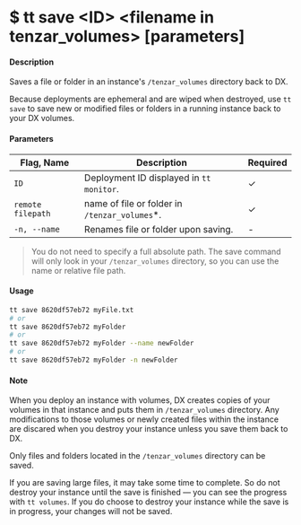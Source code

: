 <h1 class="title">$ tt save &lt;ID&gt; &lt;filename in tenzar_volumes&gt; [parameters]</h1>

#### Description
Saves a file or folder in an instance's `/tenzar_volumes` directory back to DX.

Because deployments are ephemeral and are wiped when destroyed, use `tt save` to save new or modified files or folders in a running instance back to your DX volumes.

#### Parameters
| Flag, Name | Description | Required |
|---------|-------------|-------------|
| `ID`  | Deployment ID displayed in `tt monitor`.	     |  ✓ |
| `remote filepath`  | name of file or folder in `/tenzar_volumes`*.	     |  ✓ |
| `-n, --name`  | Renames file or folder upon saving.	     |  - |

> You do not need to specify a full absolute path. The save command will only look in your `/tenzar_volumes` directory, so you can use the name or relative file path.

#### Usage
```bash
tt save 8620df57eb72 myFile.txt
# or
tt save 8620df57eb72 myFolder
# or
tt save 8620df57eb72 myFolder --name newFolder
# or
tt save 8620df57eb72 myFolder -n newFolder
```

#### Note
When you deploy an instance with volumes, DX creates copies of your volumes in that instance and puts them in `/tenzar_volumes` directory. Any modifications to those volumes or newly created files within the instance are discared when you destroy your instance unless you save them back to DX.

Only files and folders located in the `/tenzar_volumes` directory can be saved.

If you are saving large files, it may take some time to complete. So do not destroy your instance until the save is finished — you can see the progress with `tt volumes`. If you do choose to destroy your instance while the save is in progress, your changes will not be saved.
